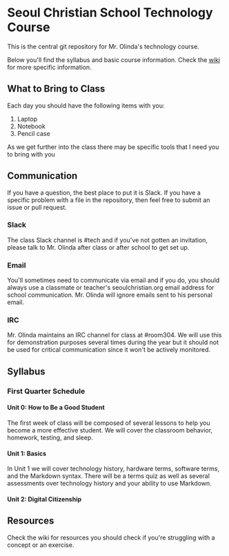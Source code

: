 # Seoul Christian School Technology Course

This is the central git repository for Mr. Olinda's technology course.

Below you'll find the syllabus and basic course information. Check the [wiki](https://github.com/seoul-christian-school/technology-course/wiki) for more specific information.

## What to Bring to Class

Each day you should have the following items with you:

1. Laptop
2. Notebook
3. Pencil case

As we get further into the class there may be specific tools that I need you to bring with you

## Communication

If you have a question, the best place to put it is Slack. If you have a specific problem with a file in the repository, then feel free to submit an issue or pull request.

### Slack

The class Slack channel is #tech and if you've not gotten an invitation, please talk to Mr. Olinda after class or after school to get set up.

### Email

You'll sometimes need to communicate via email and if you do, you should always use a classmate or teacher's seoulchristian.org email address for school communication. Mr. Olinda will ignore emails sent to his personal email.

### IRC

Mr. Olinda maintains an IRC channel for class at #room304. We will use this for demonstration purposes several times during the year but it should not be used for critical communication since it won't be actively monitored.

## Syllabus

### First Quarter Schedule

#### Unit 0: How to Be a Good Student

The first week of class will be composed of several lessons to help you become a more effective student. We will cover the classroom behavior, homework, testing, and sleep.

#### Unit 1: Basics

In Unit 1 we will cover technology history, hardware terms, software terms, and the Markdown syntax. There will be a terms quiz as well as several assessments over technology history and your ability to use Markdown.

#### Unit 2: Digital Citizenship

## Resources

Check the wiki for resources you should check if you're struggling with a concept or an exercise.